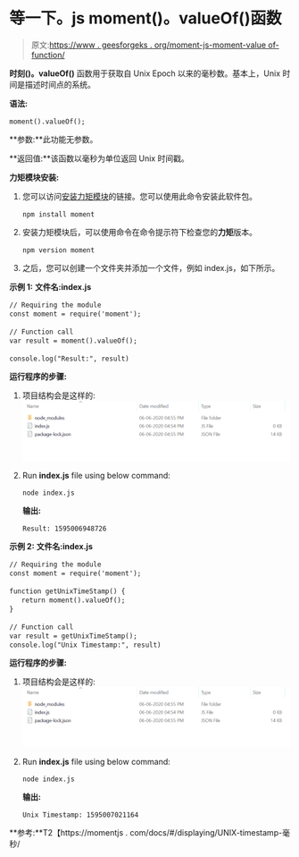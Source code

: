 # 等一下。js moment()。valueOf()函数

> 原文:[https://www . geesforgeks . org/moment-js-moment-value of-function/](https://www.geeksforgeeks.org/moment-js-moment-valueof-function/)

**时刻()。valueOf()** 函数用于获取自 Unix Epoch 以来的毫秒数。基本上，Unix 时间是描述时间点的系统。

**语法:**

```
moment().valueOf();
```

**参数:**此功能无参数。

**返回值:**该函数以毫秒为单位返回 Unix 时间戳。

**力矩模块安装:**

1.  您可以访问[安装力矩模块](https://www.npmjs.com/package/moment)的链接。您可以使用此命令安装此软件包。

    ```
    npm install moment
    ```

2.  安装力矩模块后，可以使用命令在命令提示符下检查您的**力矩**版本。

    ```
    npm version moment
    ```

3.  之后，您可以创建一个文件夹并添加一个文件，例如 index.js，如下所示。

**示例 1:** **文件名:index.js**

```
// Requiring the module
const moment = require('moment');

// Function call
var result = moment().valueOf();

console.log("Result:", result)
```

**运行程序的步骤:**

1.  项目结构会是这样的:
    ![](img/3209d9b4369c180282a34be8070d7d6e.png)
2.  Run **index.js** file using below command:

    ```
    node index.js
    ```

    **输出:**

    ```
    Result: 1595006948726

    ```

**示例 2:** **文件名:index.js**

```
// Requiring the module
const moment = require('moment');

function getUnixTimeStamp() {
   return moment().valueOf();
}

// Function call
var result = getUnixTimeStamp();
console.log("Unix Timestamp:", result)
```

**运行程序的步骤:**

1.  项目结构会是这样的:
    ![](img/3209d9b4369c180282a34be8070d7d6e.png)
2.  Run **index.js** file using below command:

    ```
    node index.js
    ```

    **输出:**

    ```
    Unix Timestamp: 1595007021164

    ```

**参考:**T2【https://momentjs . com/docs/#/displaying/UNIX-timestamp-毫秒/